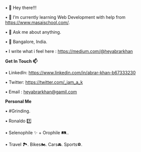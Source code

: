 • 👋 Hey there!!!

• 🌱 I’m currently learning Web Development with help from https://www.masaischool.com/.

• 📑 Ask me about anything.

•  📍  Bangalore, India.

•  I write what i feel here : https://medium.com/@heyabrarkhan
       
**Get In Touch 📫**

• LinkedIn: https://www.linkedin.com/in/abrar-khan-b67333230

• Twitter: https://twitter.com/_iam_a_k

• Email : heyabrarkhan@gamil.com

**Personal Me**

• #Grinding.

• Ronaldo 7️⃣

• Selenophile ✨ + Orophile 🛤..

• Travel 🏞. Bikes🏍. Cars🚘. Sports⚽.

<!---
heyabrar/heyabrar is a ✨ special ✨ repository because its `README.md` (this file) appears on your GitHub profile.
You can click the Preview link to take a look at your changes.
--->
